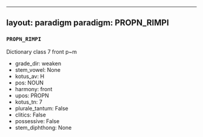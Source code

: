 
---
layout: paradigm
paradigm: PROPN_RIMPI
---
### ` PROPN_RIMPI `

Dictionary class 7 front p~m
* grade_dir: weaken
* stem_vowel: None
* kotus_av: H
* pos: NOUN
* harmony: front
* upos: PROPN
* kotus_tn: 7
* plurale_tantum: False
* clitics: False
* possessive: False
* stem_diphthong: None
